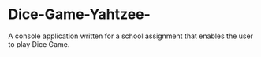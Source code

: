 # Dice-Game-Yahtzee-
A console application written for a school assignment that enables the user to play Dice Game.
